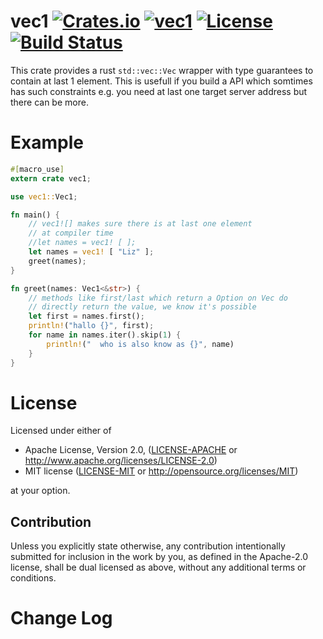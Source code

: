 vec1 [![Crates.io](https://img.shields.io/crates/v/vec1.svg)](https://crates.io/crates/vec1) [![vec1](https://docs.rs/vec1/badge.svg)](https://docs.rs/vec1) [![License](https://img.shields.io/badge/License-MIT%2FApache%202.0-blue.svg)](https://opensource.org/licenses/Apache-2.0) [![Build Status](https://travis-ci.org/1aim/vec1.svg?branch=master)](https://travis-ci.org/1aim/vec1)
=============

This crate provides a rust `std::vec::Vec` wrapper with type
guarantees to contain at last 1 element. This is usefull if
you build a API which somtimes has such constraints e.g. you
need at last one target server address but there can be more.

Example
=======

```rust
#[macro_use]
extern crate vec1;

use vec1::Vec1;

fn main() {
    // vec1![] makes sure there is at last one element
    // at compiler time
    //let names = vec1! [ ];
    let names = vec1! [ "Liz" ];
    greet(names);
}

fn greet(names: Vec1<&str>) {
    // methods like first/last which return a Option on Vec do
    // directly return the value, we know it's possible
    let first = names.first();
    println!("hallo {}", first);
    for name in names.iter().skip(1) {
        println!("  who is also know as {}", name)
    }
}

```

License
=======
Licensed under either of

 * Apache License, Version 2.0, ([LICENSE-APACHE](LICENSE-APACHE) or http://www.apache.org/licenses/LICENSE-2.0)
 * MIT license ([LICENSE-MIT](LICENSE-MIT) or http://opensource.org/licenses/MIT)

at your option.

Contribution
------------
Unless you explicitly state otherwise, any contribution intentionally submitted
for inclusion in the work by you, as defined in the Apache-2.0 license, shall
be dual licensed as above, without any additional terms or conditions.


Change Log
==========
